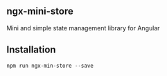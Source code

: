 ## ngx-mini-store

Mini and simple state management library for Angular


## Installation

`npm run ngx-min-store --save`